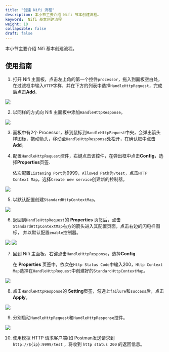 ```yaml
---
title: "创建 Nifi 流程"
description: 本小节主要介绍 Nifi 节本创建流程。 
keyword:  Nifi 基本创建流程
weight: 10
collapsible: false
draft: false
---
```


本小节主要介绍 Nifi 基本创建流程。

## 使用指南

1. 打开 Nifi 主面板，点击左上角的第一个控件`processor`，拖入到面板空白处，在过滤框中输入`HTTP`字样，并在下方的列表中选择`HandleHttpRequest`，完成后点击**Add**。

![](../../_images/nifi_flow_test_1.png)

2. 以同样的方式向 Nifi 主面板中添加`HandleHttpResponse`。

![](../../_images/nifi_flow_test_2.png)

3. 面板中有2个 Processor，移到鼠标到`HandleHttpRequest`中央，会弹出箭头样图标，拖动箭头，移动至`HandleHttpResponse`处松开，在确认框中点击**Add**。

4. 配置`HandleHttpRequest`控件，右键点击该控件，在弹出框中点击**Config**，选择**Properties**页签.

   依次配置`Listening Port`为9999，`Allowed Path`为`/test`，点击`HTTP Context Map`，选择`Create new service`创建新的控制器。

![](../../_images/nifi_flow_test_3.png)

5. 以默认配置创建`StandardHttpContextMap`。

![](../../_images/nifi_flow_test_4.png)

6. 返回到`HandleHttpRequest`的 **Properties** 页签后，点击`StandardHttpContextMap`右方的箭头进入其配置页面，点击右边的闪电样图标， 并以默认配置`enable`控制器。

![](../../_images/nifi_flow_test_5.png)
![](../../_images/nifi_flow_test_6.png)

7. 回到 Nifi 主面板，右键点击`HandleHttpResponse`，选择**Config**.
   
   在 **Properties** 页签中，依次在`Http Status Code`中输入200，`Http Context Map`选择在`HandleHttpRequest`中创建好的`StandardHttpContextMap`。

![](../../_images/nifi_flow_test_7.png)

8. 点击`HandleHttpResponse`的 **Setting**页签，勾选上`failure`和`success`后，点击**Apply**。

![](../../_images/nifi_flow_test_8.png)

9. 分别启动`HandleHttpRequest`和`HandleHttpResponse`控件。

![](../../_images/nifi_flow_test_9.png)

10.  使用模拟 HTTP 请求客户端(如 Postman发送请求到 `http://${ip}:9999/test` ，将收到 `http status 200` 的返回信息。
